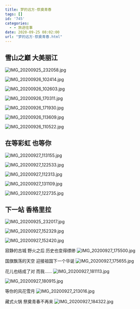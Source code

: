 ```yaml
---
title: 梦的远方·祭奠青春
tags: []
id: '745'
categories:
  - - 旅途往事
date: 2020-09-25 08:02:00
url: "梦的远方·祭奠青春.html"
---
```




## 雪山之巅 大美丽江

![IMG_20200925_232058.jpg](http://blog.dahouzi.cn/blog/picture/IMG_20200925_232058.jpg?imageView/2/w/800)

![IMG_20200926_102414.jpg](http://blog.dahouzi.cn/blog/picture/IMG_20200926_102414.jpg?imageView/2/w/800)

![IMG_20200926_102603.jpg](http://blog.dahouzi.cn/blog/picture/IMG_20200926_102603.jpg?imageView/2/w/800)

![IMG_20200926_170311.jpg](http://blog.dahouzi.cn/blog/picture/IMG_20200926_170311.jpg?imageView/2/w/800)

![IMG_20200926_171930.jpg](http://blog.dahouzi.cn/blog/picture/IMG_20200926_171930.jpg?imageView/2/w/800)

![IMG_20200926_113609.jpg](http://blog.dahouzi.cn/blog/picture/IMG_20200926_113609.jpg?imageView/2/w/800)

![IMG_20200926_110522.jpg](http://blog.dahouzi.cn/blog/picture/IMG_20200926_110522.jpg?imageView/2/w/800)

## 在等彩虹 也等你

![IMG_20200927_113155.jpg](http://blog.dahouzi.cn/blog/picture/IMG_20200927_113155.jpg?imageView/2/w/800)

![IMG_20200927_122533.jpg](http://blog.dahouzi.cn/blog/picture/IMG_20200927_122533.jpg?imageView/2/w/800)

![IMG_20200927_112313.jpg](http://blog.dahouzi.cn/blog/picture/IMG_20200927_112313.jpg?imageView/2/w/800)

![IMG_20200927_131109.jpg](http://blog.dahouzi.cn/blog/picture/IMG_20200927_131109.jpg?imageView/2/w/800)

![IMG_20200927_122735.jpg](http://blog.dahouzi.cn/blog/picture/IMG_20200927_122735.jpg?imageView/2/w/800)

## 下一站 香格里拉

![IMG_20200925_232017.jpg](http://blog.dahouzi.cn/blog/picture/IMG_20200925_232017.jpg?imageView/2/w/800)

![IMG_20200927_152329.jpg](http://blog.dahouzi.cn/blog/picture/IMG_20200927_152329.jpg?imageView/2/w/800)

![IMG_20200927_152420.jpg](http://blog.dahouzi.cn/blog/picture/IMG_20200927_152420.jpg?imageView/2/w/800)

寂静的古城 野火之后 历史也变得缥缈 ![IMG_20200927_175500.jpg](http://blog.dahouzi.cn/blog/picture/IMG_20200927_175500.jpg?imageView/2/w/800)

国旗飘荡的天空 迎接祖国下一个华诞 ![IMG_20200927_175655.jpg](http://blog.dahouzi.cn/blog/picture/IMG_20200927_175655.jpg?imageView/2/w/800)

花儿也结成了对 而我...... ![IMG_20200927_181113.jpg](http://blog.dahouzi.cn/blog/picture/IMG_20200927_181113.jpg?imageView/2/w/800)

![IMG_20200927_180915.jpg](http://blog.dahouzi.cn/blog/picture/IMG_20200927_180915.jpg?imageView/2/w/800)

等你的风花雪月 ![IMG_20200927_213016.jpg](http://blog.dahouzi.cn/blog/picture/IMG_20200927_213016.jpg?imageView/2/w/800)

藏式火锅 祭奠青春不再来 ![IMG_20200927_184322.jpg](http://blog.dahouzi.cn/blog/picture/IMG_20200927_184322.jpg?imageView/2/w/800)